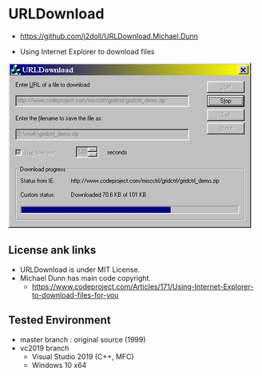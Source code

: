 # URLDownload

- https://github.com/j2doll/URLDownload.Michael.Dunn

- Using Internet Explorer to download files

![](data/URLDownload.gif)

## License ank links
- URLDownload is under MIT License. 
- Michael Dunn has main code copyright.
	- https://www.codeproject.com/Articles/171/Using-Internet-Explorer-to-download-files-for-you

## Tested Environment
- master branch : original source (1999)
- vc2019 branch
  - Visual Studio 2019 (C++, MFC)
  - Windows 10 x64
